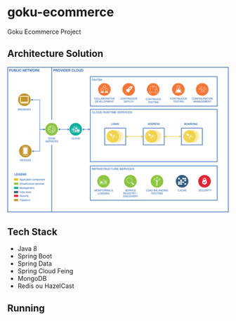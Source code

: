 # goku-ecommerce
Goku Ecommerce Project

## Architecture Solution

![Architecture](https://github.com/rcamilo/goku-ecommerce/blob/master/docs/Architecture-solution-Goku-Ecommerce.png)

## Tech Stack
* Java 8
* Spring Boot
* Spring Data
* Spring Cloud Feing
* MongoDB
* Redis ou HazelCast

## Running
